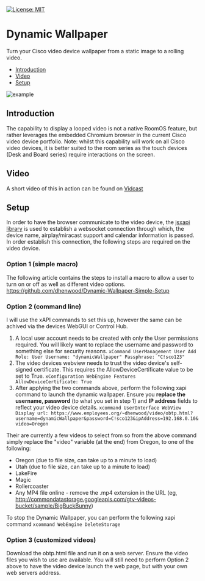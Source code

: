 [![License: MIT](https://img.shields.io/badge/License-MIT-yellow.svg)](https://opensource.org/licenses/MIT)

# Dynamic Wallpaper
Turn your Cisco video device wallpaper from a static image to a rolling video. 

* [Introduction](https://github.com/dhenwood/Dynamic-Wallpaper#introduction)
* [Video](https://github.com/dhenwood/Dynamic-Wallpaper#video)
* [Setup](https://github.com/dhenwood/Dynamic-Wallpaper#setup)

![example](https://github.com/dhenwood/Dynamic-Wallpaper/blob/main/DynamicWallpaperExample.gif)

## Introduction
The capability to display a looped video is not a native RoomOS feature, but rather leverages the embedded Chromium browser in the current Cisco video device portfolio. Note: whilst this capability will work on all Cisco video devices, it is better suited to the room series as the touch devices (Desk and Board series) require interactions on the screen.

## Video
A short video of this in action can be found on [Vidcast](https://app.vidcast.io/share/23e1360f-2ef6-4fc5-a89c-9f4b5514f3e3)

## Setup
In order to have the browser communicate to the video device, the [jsxapi library](https://github.com/cisco-ce/jsxapi) is used to establish a websocket connection through which, the device name, airplay/miracast support and calendar information is passed. In order establish this connection, the following steps are required on the video device. 

### Option 1 (simple macro)
The following article contains the steps to install a macro to allow a user to turn on or off as well as different video options. https://github.com/dhenwood/Dynamic-Wallpaper-Simple-Setup

### Option 2 (command line)
I will use the xAPI commands to set this up, however the same can be achived via the devices WebGUI or Control Hub.
1. A local user account needs to be created with only the User permissions required. You will likely want to replace the username and password to something else for security reasons. ```xCommand UserManagement User Add Role: User Username: "dynamicWallpaper" Passphrase: "C!sco123"```
2. The video devices webview needs to trust the video device's self-signed certificate. This requires the AllowDeviceCertificate value to be set to True. ```xConfiguration WebEngine Features AllowDeviceCertificate: True```
3. After applying the two commands above, perform the following xapi command to launch the dynamic wallpaper. Ensure you **replace the username, password** (to what you set in step 1) and **IP address** fields to reflect your video device details. ```xcommand UserInterface WebView Display url: https://www.employees.org/~dhenwood/video/obtp.html?username=dynamicWallpaper&password=C!sco123&ipAddress=192.168.0.10&video=Oregon```

Their are currently a few videos to select from so from the above command simply replace the "video" variable (at the end) from Oregon, to one of the following:
* Oregon (due to file size, can take up to a minute to load)
* Utah (due to file size, can take up to a minute to load)
* LakeFire
* Magic
* Rollercoaster
* Any MP4 file online - remove the .mp4 extension in the URL (eg, http://commondatastorage.googleapis.com/gtv-videos-bucket/sample/BigBuckBunny)

To stop the Dynamic Wallpaper, you can perform the following xapi command ```xcommand WebEngine DeleteStorage ```

### Option 3 (customized videos)
Download the obtp.html file and run it on a web server. Ensure the video files you wish to use are available. You will still need to perform Option 2 above to have the video device launch the web page, but with your own web servers address.
